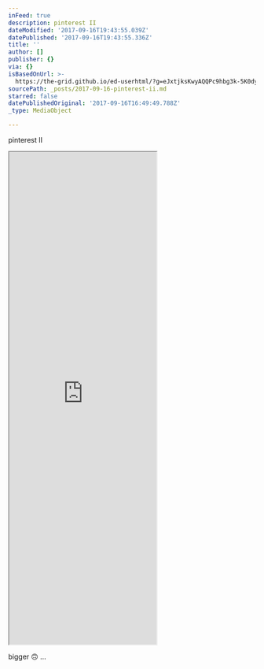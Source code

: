 ```yaml
---
inFeed: true
description: pinterest II
dateModified: '2017-09-16T19:43:55.039Z'
datePublished: '2017-09-16T19:43:55.336Z'
title: ''
author: []
publisher: {}
via: {}
isBasedOnUrl: >-
  https://the-grid.github.io/ed-userhtml/?g=eJxtjksKwyAQQPc9hbg3k-5K0dyiB5joJBqaKM6A9PZNP9BSun2PB8-yr6mIQr5tXgWaqCqu3mkAZCbhrqRNqBJL5_MKC8MOknQL68HCqx4OFlVAQbM7E7LTtI4ULkxVf_iYsQbTUpDo9KnvvxR7vJKJlOYoTh__uHf2VLHS5HQUKXwGaK39PM4ZJXHMBR6LONwBip5Oag
sourcePath: _posts/2017-09-16-pinterest-ii.md
starred: false
datePublishedOriginal: '2017-09-16T16:49:49.788Z'
_type: MediaObject

---
```

pinterest II

<iframe src="https://the-grid.github.io/ed-userhtml/?g=eJxljkEKwjAQAO--IuSerh5EK01_4QO2ybZJsU3ILgR_b0VB0esMA9OxKzGLQr6vTnkaqSguzmoAZCbhJsdVqBBL49ICM8MGojQz676DV93vOlQeBc3mjE9W0zKQvzIV_eFDwuJNjV6C1afz_kuxwxuZQHEKYnV7_Hfv7NBuKhQarQ4imS8AtdafxymhRA4pw3MR-weTaU6H" height="1000" style=""></iframe>

bigger 🙃 ...